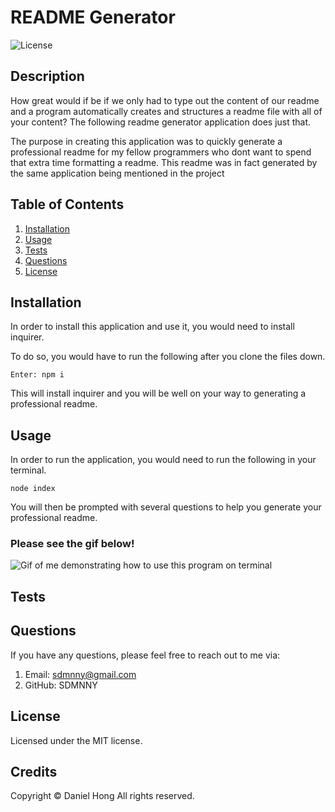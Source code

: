 # README Generator

![License](https://img.shields.io/badge/license-MIT-blue.svg)

## Description

How great would if be if we only had to type out the content of our readme and a program automatically creates and structures a readme file with all of your content? The following readme generator application does just that.

The purpose in creating this application was to quickly generate a professional readme for my fellow programmers who dont want to spend that extra time formatting a readme. This readme was in fact generated by the same application being mentioned in the project

## Table of Contents

1. [Installation](#installation)
2. [Usage](#usage)
3. [Tests](#tests)
4. [Questions](#questions)
5. [License](#license)

## Installation

In order to install this application and use it, you would need to install inquirer.

To do so, you would have to run the following after you clone the files down.

```
Enter: npm i

```

This will install inquirer and you will be well on your way to generating a professional readme.

## Usage

In order to run the application, you would need to run the following in your terminal.

```
node index

```

You will then be prompted with several questions to help you generate your professional readme.

### Please see the gif below!

![Gif of me demonstrating how to use this program on terminal](assets/readme.gif )


## Tests

## Questions

If you have any questions, please feel free to reach out to me via:

1. Email: sdmnny@gmail.com
2. GitHub: SDMNNY

## License

Licensed under the MIT license.

## Credits

Copyright © Daniel Hong All rights reserved.